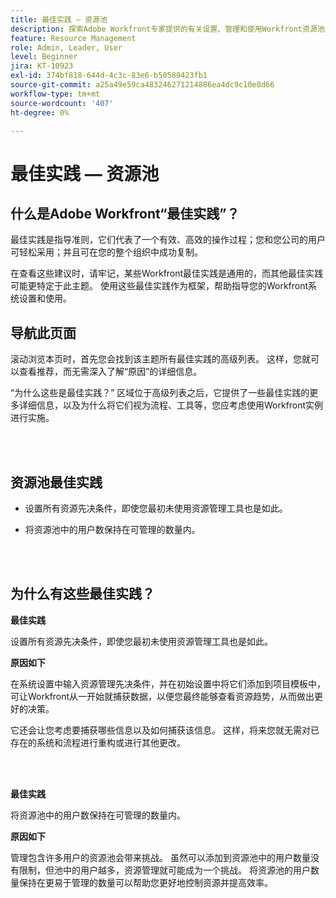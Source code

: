 ```yaml
---
title: 最佳实践 — 资源池
description: 探索Adobe Workfront专家提供的有关设置、管理和使用Workfront资源池的最佳实践建议。
feature: Resource Management
role: Admin, Leader, User
level: Beginner
jira: KT-10923
exl-id: 374bf818-644d-4c3c-83e6-b50589423fb1
source-git-commit: a25a49e59ca483246271214886ea4dc9c10e8d66
workflow-type: tm+mt
source-wordcount: '407'
ht-degree: 0%

---
```


# 最佳实践 — 资源池

## 什么是Adobe Workfront“最佳实践”？

最佳实践是指导准则，它们代表了一个有效、高效的操作过程；您和您公司的用户可轻松采用；并且可在您的整个组织中成功复制。

在查看这些建议时，请牢记，某些Workfront最佳实践是通用的，而其他最佳实践可能更特定于此主题。 使用这些最佳实践作为框架，帮助指导您的Workfront系统设置和使用。

## 导航此页面

滚动浏览本页时，首先您会找到该主题所有最佳实践的高级列表。 这样，您就可以查看推荐，而无需深入了解“原因”的详细信息。

“为什么这些是最佳实践？” 区域位于高级列表之后，它提供了一些最佳实践的更多详细信息，以及为什么将它们视为流程、工具等，您应考虑使用Workfront实例进行实施。

</br>
</br>

## 资源池最佳实践

* 设置所有资源先决条件，即使您最初未使用资源管理工具也是如此。

* 将资源池中的用户数保持在可管理的数量内。

</br>
</br>

## 为什么有这些最佳实践？

**最佳实践**

设置所有资源先决条件，即使您最初未使用资源管理工具也是如此。

**原因如下**

在系统设置中输入资源管理先决条件，并在初始设置中将它们添加到项目模板中，可让Workfront从一开始就捕获数据，以便您最终能够查看资源趋势，从而做出更好的决策。

它还会让您考虑要捕获哪些信息以及如何捕获该信息。 这样，将来您就无需对已存在的系统和流程进行重构或进行其他更改。

</br>
</br>

**最佳实践**

将资源池中的用户数保持在可管理的数量内。

**原因如下**

管理包含许多用户的资源池会带来挑战。 虽然可以添加到资源池中的用户数量没有限制，但池中的用户越多，资源管理就可能成为一个挑战。 将资源池的用户数量保持在更易于管理的数量可以帮助您更好地控制资源并提高效率。
